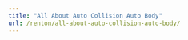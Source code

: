 ```yaml
---
title: "All About Auto Collision Auto Body"
url: /renton/all-about-auto-collision-auto-body/
---
```

